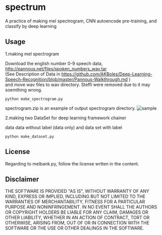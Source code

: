# spectrum
A practice of making mel spectrogram, CNN autoencode pre-training, and classify by deep learning
## Usage
1.making mel spectrogram

Download the english number 0-9 speech data,  <http://pannous.net/files/spoken_numbers_wav.tar>  
(See Description of Data in <https://github.com/AKBoles/Deep-Learning-Speech-Recognition/blob/master/Pannous-Walkthrough.md> )  
and move wav files to wav directory. Steffi were removed due to it may soemthing wrong. 
```
python make_spectrogram.py
```
spectrogram.zip is an example of output spectrogram directory. 
![sample](https://user-images.githubusercontent.com/36104188/36091873-a86aed28-1028-11e8-8e60-0b8a2853c15e.png)

2.making two DataSet for deep learning framework chainer

data data without label (data only) and data set with label 
```
python make_dataset.py
```


## License
 Regarding to melbank.py, follow the license wrtten in the content.

## Disclaimer
THE SOFTWARE IS PROVIDED "AS IS", WITHOUT WARRANTY OF ANY KIND, EXPRESS OR IMPLIED, 
INCLUDING BUT NOT LIMITED TO THE WARRANTIES OF MERCHANTABILITY, FITNESS 
FOR A PARTICULAR PURPOSE AND NONINFRINGEMENT. IN NO EVENT SHALL 
THE AUTHORS OR COPYRIGHT HOLDERS BE LIABLE FOR ANY CLAIM, DAMAGES OR OTHER LIABILITY, 
WHETHER IN AN ACTION OF CONTRACT, TORT OR OTHERWISE, ARISING FROM, 
OUT OF OR IN CONNECTION WITH THE SOFTWARE OR THE USE OR OTHER DEALINGS IN THE SOFTWARE.
